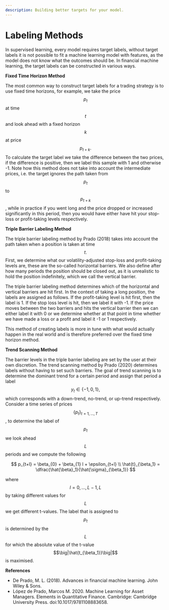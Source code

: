```yaml
---
description: Building better targets for your model.
---
```


# Labeling Methods

In supervised learning, every model requires target labels, without target labels it is not possible to fit a machine learning model with features, as the model does not know what the outcomes should be. In financial machine learning, the target labels can be constructed in various ways.

**Fixed Time Horizon Method**

The most common way to construct target labels for a trading strategy is to use fixed time horizons, for example, we take the price $$p_t$$at time $$t$$and look ahead with a fixed horizon$$k$$at price $$p_{t+k}.$$ To calculate the target label we take the difference between the two prices, if the difference is positive, then we label this sample with 1 and otherwise -1. Note how this method does not take into account the intermediate prices, i.e. the target ignores the path taken from $$p_t$$to $$p_{t+k}$$, while in practice if you went long and the price dropped or increased significantly in this period, then you would have either have hit your stop-loss or profit-taking levels respectively.

**Triple Barrier Labeling Method**

The triple barrier labeling method by Prado \(2018\) takes into account the path taken when a position is taken at time $$t.$$First, we determine what our volatility-adjusted stop-loss and profit-taking levels are, these are the so-called horizontal barriers. We also define after how many periods the position should be closed out, as it is unrealistic to hold the position indefinitely, which we call the vertical barrier.

The triple barrier labeling method determines which of the horizontal and vertical barriers are hit first. In the context of taking a long position, the labels are assigned as follows. If the profit-taking level is hit first, then the label is 1. If the stop loss level is hit, then we label it with -1. If the price moves between the two barriers and hits the vertical barrier then we can either label it with 0 or we determine whether at that point in time whether we have made a loss or a profit and label it -1 or 1 respectively.

This method of creating labels is more in tune with what would actually happen in the real world and is therefore preferred over the fixed time horizon method.

**Trend Scanning Method**

The barrier levels in the triple barrier labeling are set by the user at their own discretion. The trend scanning method by Prado \(2020\) determines labels without having to set such barriers. The goal of trend scanning is to determine the dominant trend for a certain period and assign that period a label $$y_t \in \{-1, 0, 1 \},$$which corresponds with a down-trend, no-trend, or up-trend respectively. Consider a time series of prices $$\{p_t\}_{t=1,...,T}$$, to determine the label of $$p_t$$we look ahead $$L$$periods and we compute the following

$$
p_{t+l} = \beta_{0} + \beta_{1} l + \epsilon_{t+l} \\
\hat{t}_{\beta_1} = \dfrac{\hat{\beta}_1}{\hat{\sigma}_{\beta_1}}
$$

where $$l=0, ..., L - 1, L$$by taking different values for $$L$$we get different t-values. The label that is assigned to $$p_t$$ is determined by the $$L$$ for which the absolute value of the t-value $$\big|\hat{t_{\beta_1}}\big|$$is maximised.

**References**

* De Prado, M. L. \(2018\). Advances in financial machine learning. John Wiley & Sons.
* López de Prado, Marcos M. 2020. Machine Learning for Asset Managers. Elements in Quantitative Finance. Cambridge: Cambridge University Press. doi:10.1017/9781108883658.

